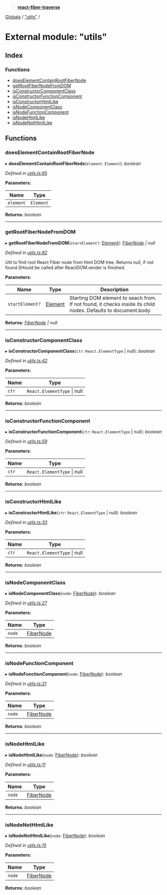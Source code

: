 > **[react-fiber-traverse](../README.md)**

[Globals](../globals.md) / ["utils"](_utils_.md) /

# External module: "utils"

## Index

### Functions

* [doesElementContainRootFiberNode](_utils_.md#doeselementcontainrootfibernode)
* [getRootFiberNodeFromDOM](_utils_.md#getrootfibernodefromdom)
* [isConstructorComponentClass](_utils_.md#isconstructorcomponentclass)
* [isConstructorFunctionComponent](_utils_.md#isconstructorfunctioncomponent)
* [isConstructorHtmlLike](_utils_.md#isconstructorhtmllike)
* [isNodeComponentClass](_utils_.md#isnodecomponentclass)
* [isNodeFunctionComponent](_utils_.md#isnodefunctioncomponent)
* [isNodeHtmlLike](_utils_.md#isnodehtmllike)
* [isNodeNotHtmlLike](_utils_.md#isnodenothtmllike)

## Functions

###  doesElementContainRootFiberNode

▸ **doesElementContainRootFiberNode**(`element`: `Element`): *boolean*

*Defined in [utils.ts:65](https://github.com/bendtherules/react-fiber-traverse/blob/c92c64b/src/utils.ts#L65)*

**Parameters:**

Name | Type |
------ | ------ |
`element` | `Element` |

**Returns:** *boolean*

___

###  getRootFiberNodeFromDOM

▸ **getRootFiberNodeFromDOM**(`startElement?`: [Element](../interfaces/_mocked_types_index_.fibernodedomcontainer.md#element)): *[FiberNode](_mocked_types_index_.md#fibernode) | null*

*Defined in [utils.ts:82](https://github.com/bendtherules/react-fiber-traverse/blob/c92c64b/src/utils.ts#L82)*

Util to find root React Fiber node from html DOM tree.
Returns null, if not found.SHould be called after ReactDOM.render is finished.

**Parameters:**

Name | Type | Description |
------ | ------ | ------ |
`startElement?` | [Element](../interfaces/_mocked_types_index_.fibernodedomcontainer.md#element) | Starting DOM element to seach from. If not found, it checks inside its child nodes. Defaults to document.body  |

**Returns:** *[FiberNode](_mocked_types_index_.md#fibernode) | null*

___

###  isConstructorComponentClass

▸ **isConstructorComponentClass**(`ctr`: `React.ElementType` | null): *boolean*

*Defined in [utils.ts:42](https://github.com/bendtherules/react-fiber-traverse/blob/c92c64b/src/utils.ts#L42)*

**Parameters:**

Name | Type |
------ | ------ |
`ctr` | `React.ElementType` \| null |

**Returns:** *boolean*

___

###  isConstructorFunctionComponent

▸ **isConstructorFunctionComponent**(`ctr`: `React.ElementType` | null): *boolean*

*Defined in [utils.ts:59](https://github.com/bendtherules/react-fiber-traverse/blob/c92c64b/src/utils.ts#L59)*

**Parameters:**

Name | Type |
------ | ------ |
`ctr` | `React.ElementType` \| null |

**Returns:** *boolean*

___

###  isConstructorHtmlLike

▸ **isConstructorHtmlLike**(`ctr`: `React.ElementType` | null): *boolean*

*Defined in [utils.ts:33](https://github.com/bendtherules/react-fiber-traverse/blob/c92c64b/src/utils.ts#L33)*

**Parameters:**

Name | Type |
------ | ------ |
`ctr` | `React.ElementType` \| null |

**Returns:** *boolean*

___

###  isNodeComponentClass

▸ **isNodeComponentClass**(`node`: [FiberNode](_mocked_types_index_.md#fibernode)): *boolean*

*Defined in [utils.ts:27](https://github.com/bendtherules/react-fiber-traverse/blob/c92c64b/src/utils.ts#L27)*

**Parameters:**

Name | Type |
------ | ------ |
`node` | [FiberNode](_mocked_types_index_.md#fibernode) |

**Returns:** *boolean*

___

###  isNodeFunctionComponent

▸ **isNodeFunctionComponent**(`node`: [FiberNode](_mocked_types_index_.md#fibernode)): *boolean*

*Defined in [utils.ts:21](https://github.com/bendtherules/react-fiber-traverse/blob/c92c64b/src/utils.ts#L21)*

**Parameters:**

Name | Type |
------ | ------ |
`node` | [FiberNode](_mocked_types_index_.md#fibernode) |

**Returns:** *boolean*

___

###  isNodeHtmlLike

▸ **isNodeHtmlLike**(`node`: [FiberNode](_mocked_types_index_.md#fibernode)): *boolean*

*Defined in [utils.ts:11](https://github.com/bendtherules/react-fiber-traverse/blob/c92c64b/src/utils.ts#L11)*

**Parameters:**

Name | Type |
------ | ------ |
`node` | [FiberNode](_mocked_types_index_.md#fibernode) |

**Returns:** *boolean*

___

###  isNodeNotHtmlLike

▸ **isNodeNotHtmlLike**(`node`: [FiberNode](_mocked_types_index_.md#fibernode)): *boolean*

*Defined in [utils.ts:15](https://github.com/bendtherules/react-fiber-traverse/blob/c92c64b/src/utils.ts#L15)*

**Parameters:**

Name | Type |
------ | ------ |
`node` | [FiberNode](_mocked_types_index_.md#fibernode) |

**Returns:** *boolean*